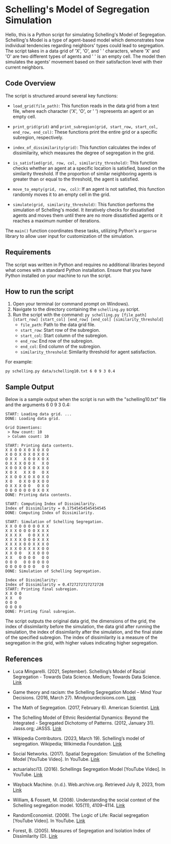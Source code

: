 # Schelling's Model of Segregation Simulation

Hello, this is a Python script for simulating Schelling's Model of Segregation. Schelling's Model is a type of agent-based model which demonstrates how individual tendencies regarding neighbors' types could lead to segregation. The script takes in a data grid of 'X', 'O', and ' ' characters, where 'X' and 'O' are two different types of agents and ' ' is an empty cell. The model then simulates the agents' movement based on their satisfaction level with their current neighbors.


## Code Overview

The script is structured around several key functions:

- `load_grid(file_path)`: This function reads in the data grid from a text file, where each character ('X', 'O', or ' ') represents an agent or an empty cell.

- `print_grid(grid)` and `print_subregion(grid, start_row, start_col, end_row, end_col)`: These functions print the entire grid or a specific subregion, respectively.

- `index_of_dissimilarity(grid)`: This function calculates the index of dissimilarity, which measures the degree of segregation in the grid.

- `is_satisfied(grid, row, col, similarity_threshold)`: This function checks whether an agent at a specific location is satisfied, based on the similarity threshold. If the proportion of similar neighboring agents is greater than or equal to the threshold, the agent is satisfied.

- `move_to_empty(grid, row, col)`: If an agent is not satisfied, this function randomly moves it to an empty cell in the grid.

- `simulate(grid, similarity_threshold)`: This function performs the simulation of Schelling's model. It iteratively checks for dissatisfied agents and moves them until there are no more dissatisfied agents or it reaches a maximum number of iterations.

The `main()` function coordinates these tasks, utilizing Python's `argparse` library to allow user input for customization of the simulation.


## Requirements

The script was written in Python and requires no additional libraries beyond what comes with a standard Python installation. Ensure that you have Python installed on your machine to run the script.

## How to run the script

1. Open your terminal (or command prompt on Windows).
2. Navigate to the directory containing the `schelling.py` script.
3. Run the script with the command: `py schelling.py [file_path] [start_row] [start_col] [end_row] [end_col] [similarity_threshold]`
   - `file_path`: Path to the data grid file.
   - `start_row`: Start row of the subregion.
   - `start_col`: Start column of the subregion.
   - `end_row`: End row of the subregion.
   - `end_col`: End column of the subregion.
   - `similarity_threshold`: Similarity threshold for agent satisfaction.

For example:
```text
py schelling.py data/schelling10.txt 6 0 9 3 0.4
```





## Sample Output

Below is a sample output when the script is run with the "schelling10.txt" file and the arguments 6 0 9 3 0.4:

```text
START: Loading data grid. ...
DONE: Loading data grid.

Grid Dimentions:
 > Row count: 10
 > Column count: 10

START: Printing data contents.
X X O O X O X O X O
X O O X O X O X O X
O X X   X O O X O X
O X X X O O X   X O
X O O X O X O X X O
X O X   X X O   O X
X X O O X O X O X O
X O   O X O O X O O
O X X X O O   O X O
O O O O O O O X O X
DONE: Printing data contents.

START: Computing Index of Dissimilarity.
Index of Dissimilarity = 0.17545454545454545
DONE: Computing Index of Dissimilarity.

START: Simulation of Schelling Segregation.
X X O O O O O O X X
X X X O O O O X X X
X X X X   O O X X X
X X X X O O O X X X
X X X X O O X X X O
X X X O X X X X O O
X X O O   X X O O O
X X   O O O O   O O
O O O   O O O O O O
O O O O O O O   O O
DONE: Simulation of Schelling Segregation.

Index of Dissimilarity:
Index of Dissimilarity = 0.4727272727272728
START: Printing final subregion.
X X O O
X X   O
O O O
O O O O
DONE: Printing final subregion.
```





The script outputs the original data grid, the dimensions of the grid, the index of dissimilarity before the simulation, the data grid after running the simulation, the index of dissimilarity after the simulation, and the final state of the specified subregion. The index of dissimilarity is a measure of the segregation in the grid, with higher values indicating higher segregation.




## References

- Luca Mingarelli. (2021, September). Schelling’s Model of Racial Segregation - Towards Data Science. Medium; Towards Data Science. [Link](https://towardsdatascience.com/schellings-model-of-racial-segregation-4852fad06c13)

- Game theory and racism: the Schelling Segregation Model – Mind Your Decisions. (2016, March 27). Mindyourdecisions.com. [Link](https://mindyourdecisions.com/blog/2008/10/28/game-theory-and-racism-the-schelling-segregation-model/)

- The Math of Segregation. (2017, February 6). American Scientist. [Link](https://www.americanscientist.org/article/the-math-of-segregation)

- The Schelling Model of Ethnic Residential Dynamics: Beyond the Integrated - Segregated Dichotomy of Patterns. (2012, January 31). Jasss.org; JASSS. [Link](https://www.jasss.org/15/1/6.html)

- Wikipedia Contributors. (2023, March 19). Schelling’s model of segregation. Wikipedia; Wikimedia Foundation. [Link](https://en.wikipedia.org/wiki/Schelling's_model_of_segregation)

- Social Networks. (2017). Spatial Segregation: Simulation of the Schelling Model [YouTube Video]. In YouTube. [Link](https://www.youtube.com/watch?v=FriCuzLKYE4)

- actuarialsci13. (2016). Schellings Segregation Model [YouTube Video]. In YouTube. [Link](https://www.youtube.com/watch?v=42STyM7RfrU&t=9s)

- Wayback Machine. (n.d.). Web.archive.org. Retrieved July 8, 2023, from [Link](https://web.archive.org/web/20101011030909/http://hsd.soc.cornell.edu:80/curricular/schelling_chapter_on_segregation.pdf)

- William, & Fossett, M. (2008). Understanding the social context of the Schelling segregation model. 105(11), 4109–4114. [Link](https://doi.org/10.1073/pnas.0708155105)

- RandomEconomist. (2009). The Logic of Life: Racial segregation [YouTube Video]. In YouTube. [Link](https://www.youtube.com/watch?v=JjfihtGefxk)

- Forest, B. (2005). Measures of Segregation and Isolation Index of Dissimilarity (D). [Link](https://www.dartmouth.edu/~segregation/IndicesofSegregation.pdf)

‌
